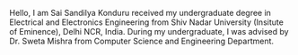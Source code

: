 

Hello, I am Sai Sandilya Konduru received my undergraduate degree in Electrical and Electronics Engineering from Shiv Nadar University (Insitute of Eminence), Delhi NCR, India. During my undergraduate, I was advised by Dr. Sweta Mishra from Computer Science and Engineering Department.  
